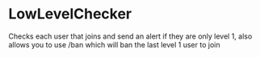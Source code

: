 LowLevelChecker
============
Checks each user that joins and send an alert if they are only level 1, also allows you to use /ban which will ban the last level 1 user to join
